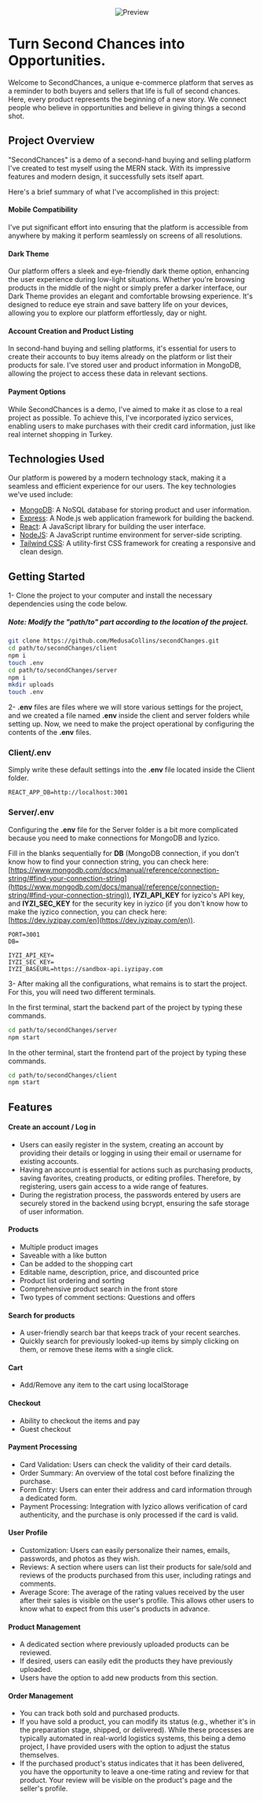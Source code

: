 <p align="center">
  <img src="https://github.com/MedusaCollins/secondChanges/assets/63819815/8ff0a47e-367c-48c5-8683-d7741924dc08" alt="Preview" />
</p>

# Turn Second Chances into Opportunities.
Welcome to SecondChances, a unique e-commerce platform that serves as a reminder to both buyers and sellers that life is full of second chances. Here, every product represents the beginning of a new story. We connect people who believe in opportunities and believe in giving things a second shot.


## Project Overview
"SecondChances" is a demo of a second-hand buying and selling platform I've created to test myself using the MERN stack. With its impressive features and modern design, it successfully sets itself apart.

Here's a brief summary of what I've accomplished in this project:

#### Mobile Compatibility
I've put significant effort into ensuring that the platform is accessible from anywhere by making it perform seamlessly on screens of all resolutions.

#### Dark Theme
Our platform offers a sleek and eye-friendly dark theme option, enhancing the user experience during low-light situations. Whether you're browsing products in the middle of the night or simply prefer a darker interface, our Dark Theme provides an elegant and comfortable browsing experience. It's designed to reduce eye strain and save battery life on your devices, allowing you to explore our platform effortlessly, day or night.


#### Account Creation and Product Listing
In second-hand buying and selling platforms, it's essential for users to create their accounts to buy items already on the platform or list their products for sale. I've stored user and product information in MongoDB, allowing the project to access these data in relevant sections.

#### Payment Options 
While SecondChances is a demo, I've aimed to make it as close to a real project as possible. To achieve this, I've incorporated iyzico services, enabling users to make purchases with their credit card information, just like real internet shopping in Turkey.

## Technologies Used
Our platform is powered by a modern technology stack, making it a seamless and efficient experience for our users. The key technologies we've used include:
  - [MongoDB](https://www.mongodb.com/): A NoSQL database for storing product and user information.</li>
  - [Express](https://github.com/expressjs/express): A Node.js web application framework for building the backend.</li>
  - [React](https://react.dev/): A JavaScript library for building the user interface.</li>
  - [NodeJS](https://nodejs.org/en): A JavaScript runtime environment for server-side scripting.</li>
  - [Tailwind CSS](https://tailwindcss.com/): A utility-first CSS framework for creating a responsive and clean design.</li>

## Getting Started
1- Clone the project to your computer and install the necessary dependencies using the code below.

##### Note: Modify the "path/to" part according to the location of the project.
 ```bash
git clone https://github.com/MedusaCollins/secondChanges.git
cd path/to/secondChanges/client
npm i
touch .env
cd path/to/secondChanges/server
npm i
mkdir uploads
touch .env
```


2- **.env** files are files where we will store various settings for the project, and we created a file named **.env** inside the client and server folders while setting up. Now, we need to make the project operational by configuring the contents of the **.env** files.

### Client/.env
Simply write these default settings into the **.env** file located inside the Client folder.
```env
REACT_APP_DB=http://localhost:3001
```

### Server/.env
Configuring the **.env** file for the Server folder is a bit more complicated because you need to make connections for MongoDB and Iyzico.

Fill in the blanks sequentially for **DB** (MongoDB connection, if you don't know how to find your connection string, you can check here: [https://www.mongodb.com/docs/manual/reference/connection-string/#find-your-connection-string](https://www.mongodb.com/docs/manual/reference/connection-string/#find-your-connection-string)), **IYZI_API_KEY** for iyzico's API key, and **IYZI_SEC_KEY** for the security key in iyzico (if you don't know how to make the iyzico connection, you can check here: [https://dev.iyzipay.com/en](https://dev.iyzipay.com/en)).
```env
PORT=3001
DB=

IYZI_API_KEY=
IYZI_SEC_KEY=
IYZI_BASEURL=https://sandbox-api.iyzipay.com

```


3- After making all the configurations, what remains is to start the project. For this, you will need two different terminals.

In the first terminal, start the backend part of the project by typing these commands.
```bash
cd path/to/secondChanges/server
npm start
```

In the other terminal, start the frontend part of the project by typing these commands.
```bash
cd path/to/secondChanges/client
npm start
```


## Features

#### Create an account / Log in
  - Users can easily register in the system, creating an account by providing their details or logging in using their email or username for existing accounts.</li>
  - Having an account is essential for actions such as purchasing products, saving favorites, creating products, or editing profiles. Therefore, by registering, users gain access to a wide range of features.</li>
  - During the registration process, the passwords entered by users are securely stored in the backend using bcrypt, ensuring the safe storage of user information.</li>

#### Products  
<ul>
  <li>Multiple product images</li>
  <li>Saveable with a like button</li>
  <li>Can be added to the shopping cart</li>
  <li>Editable name, description, price, and discounted price</li>
  <li>Product list ordering and sorting</li>
  <li>Comprehensive product search in the front store</li>
  <li>Two types of comment sections: Questions and offers</li>
</ul>

#### Search for products
<ul>
  <li>A user-friendly search bar that keeps track of your recent searches.</li>
  <li>Quickly search for previously looked-up items by simply clicking on them, or remove these items with a single click.</li>
</ul>

#### Cart
<ul>
  <li>Add/Remove any item to the cart using localStorage</li>
</ul>

#### Checkout
<ul>
  <li>Ability to checkout the items and pay</li>
  <li>Guest checkout</li>
</ul>

#### Payment Processing
<ul>
  <li>Card Validation: Users can check the validity of their card details.</li>
  <li>Order Summary: An overview of the total cost before finalizing the purchase.</li>
  <li>Form Entry: Users can enter their address and card information through a dedicated form.</li>
  <li>Payment Processing: Integration with Iyzico allows verification of card authenticity, and the purchase is only processed if the card is valid.</li>
</ul>

#### User Profile
<ul>
  <li>Customization: Users can easily personalize their names, emails, passwords, and photos as they wish.</li>
  <li>Reviews: A section where users can list their products for sale/sold and reviews of the products purchased from this user, including ratings and comments.</li>
  <li>Average Score: The average of the rating values received by the user after their sales is visible on the user's profile. This allows other users to know what to expect from this user's products in advance.</li>
</ul>

#### Product Management
<ul>
  <li>A dedicated section where previously uploaded products can be reviewed.</li>
  <li>If desired, users can easily edit the products they have previously uploaded.</li>
  <li>Users have the option to add new products from this section.</li>
</ul>

#### Order Management
<ul>
  <li>You can track both sold and purchased products.</li>
  <li>If you have sold a product, you can modify its status (e.g., whether it's in the preparation stage, shipped, or delivered). While these processes are typically automated in real-world logistics systems, this being a demo project, I have provided users with the option to adjust the status themselves.</li>
  <li>If the purchased product's status indicates that it has been delivered, you have the opportunity to leave a one-time rating and review for that product. Your review will be visible on the product's page and the seller's profile.</li>
</ul>
